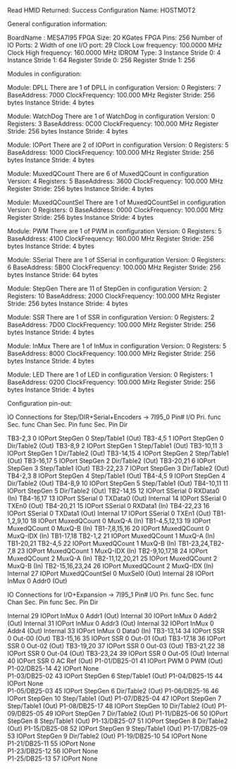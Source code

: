Read HMID
Returned: Success
Configuration Name: HOSTMOT2

General configuration information:

  BoardName : MESA7I95
  FPGA Size: 20 KGates
  FPGA Pins: 256
  Number of IO Ports: 2
  Width of one I/O port: 29
  Clock Low frequency: 100.0000 MHz
  Clock High frequency: 160.0000 MHz
  IDROM Type: 3
  Instance Stride 0: 4
  Instance Stride 1: 64
  Register Stride 0: 256
  Register Stride 1: 256

Modules in configuration:

  Module: DPLL
  There are 1 of DPLL in configuration
  Version: 0
  Registers: 7
  BaseAddress: 7000
  ClockFrequency: 100.000 MHz
  Register Stride: 256 bytes
  Instance Stride: 4 bytes

  Module: WatchDog
  There are 1 of WatchDog in configuration
  Version: 0
  Registers: 3
  BaseAddress: 0C00
  ClockFrequency: 100.000 MHz
  Register Stride: 256 bytes
  Instance Stride: 4 bytes

  Module: IOPort
  There are 2 of IOPort in configuration
  Version: 0
  Registers: 5
  BaseAddress: 1000
  ClockFrequency: 100.000 MHz
  Register Stride: 256 bytes
  Instance Stride: 4 bytes

  Module: MuxedQCount
  There are 6 of MuxedQCount in configuration
  Version: 4
  Registers: 5
  BaseAddress: 3600
  ClockFrequency: 100.000 MHz
  Register Stride: 256 bytes
  Instance Stride: 4 bytes

  Module: MuxedQCountSel
  There are 1 of MuxedQCountSel in configuration
  Version: 0
  Registers: 0
  BaseAddress: 0000
  ClockFrequency: 100.000 MHz
  Register Stride: 256 bytes
  Instance Stride: 4 bytes

  Module: PWM
  There are 1 of PWM in configuration
  Version: 0
  Registers: 5
  BaseAddress: 4100
  ClockFrequency: 160.000 MHz
  Register Stride: 256 bytes
  Instance Stride: 4 bytes

  Module: SSerial
  There are 1 of SSerial in configuration
  Version: 0
  Registers: 6
  BaseAddress: 5B00
  ClockFrequency: 100.000 MHz
  Register Stride: 256 bytes
  Instance Stride: 64 bytes

  Module: StepGen
  There are 11 of StepGen in configuration
  Version: 2
  Registers: 10
  BaseAddress: 2000
  ClockFrequency: 100.000 MHz
  Register Stride: 256 bytes
  Instance Stride: 4 bytes

  Module: SSR
  There are 1 of SSR in configuration
  Version: 0
  Registers: 2
  BaseAddress: 7D00
  ClockFrequency: 100.000 MHz
  Register Stride: 256 bytes
  Instance Stride: 4 bytes

  Module: InMux
  There are 1 of InMux in configuration
  Version: 0
  Registers: 5
  BaseAddress: 8000
  ClockFrequency: 100.000 MHz
  Register Stride: 256 bytes
  Instance Stride: 4 bytes

  Module: LED
  There are 1 of LED in configuration
  Version: 0
  Registers: 1
  BaseAddress: 0200
  ClockFrequency: 100.000 MHz
  Register Stride: 256 bytes
  Instance Stride: 4 bytes

Configuration pin-out:

IO Connections for Step/DIR+Serial+Encoders -> 7I95_0
Pin#                  I/O   Pri. func    Sec. func        Chan     Sec. Pin func   Sec. Pin Dir

TB3-2,3                 0   IOPort       StepGen          0        Step/Table1     (Out)
TB3-4,5                 1   IOPort       StepGen          0        Dir/Table2      (Out)
TB3-8,9                 2   IOPort       StepGen          1        Step/Table1     (Out)
TB3-10,11               3   IOPort       StepGen          1        Dir/Table2      (Out)
TB3-14,15               4   IOPort       StepGen          2        Step/Table1     (Out)
TB3-16,17               5   IOPort       StepGen          2        Dir/Table2      (Out)
TB3-20,21               6   IOPort       StepGen          3        Step/Table1     (Out)
TB3-22,23               7   IOPort       StepGen          3        Dir/Table2      (Out)
TB4-2,3                 8   IOPort       StepGen          4        Step/Table1     (Out)
TB4-4,5                 9   IOPort       StepGen          4        Dir/Table2      (Out)
TB4-8,9                10   IOPort       StepGen          5        Step/Table1     (Out)
TB4-10,11              11   IOPort       StepGen          5        Dir/Table2      (Out)
TB2-14,15              12   IOPort       SSerial          0        RXData0         (In)
TB4-16,17              13   IOPort       SSerial          0        TXData0         (Out)
Internal               14   IOPort       SSerial          0        TXEn0           (Out)
TB4-20,21              15   IOPort       SSerial          0        RXData1         (In)
TB4-22,23              16   IOPort       SSerial          0        TXData1         (Out)
Internal               17   IOPort       SSerial          0        TXEn1           (Out)
TB1-1,2,9,10           18   IOPort       MuxedQCount      0        MuxQ-A          (In)
TB1-4,5,12,13          19   IOPort       MuxedQCount      0        MuxQ-B          (In)
TB1-7,8,15,16          20   IOPort       MuxedQCount      0        MuxQ-IDX        (In)
TB1-17,18 TB2-1,2      21   IOPort       MuxedQCount      1        MuxQ-A          (In)
TB1-20,21 TB2-4,5      22   IOPort       MuxedQCount      1        MuxQ-B          (In)
TB1-23,24,TB2-7,8      23   IOPort       MuxedQCount      1        MuxQ-IDX        (In)
TB2-9,10,17,18         24   IOPort       MuxedQCount      2        MuxQ-A          (In)
TB2-11,12,20,21        25   IOPort       MuxedQCount      2        MuxQ-B          (In)
TB2-15,16,23,24        26   IOPort       MuxedQCount      2        MuxQ-IDX        (In)
Internal               27   IOPort       MuxedQCountSel   0        MuxSel0         (Out)
Internal               28   IOPort       InMux            0        Addr0           (Out)

IO Connections for I/O+Expansion -> 7I95_1
Pin#                  I/O   Pri. func    Sec. func        Chan     Sec. Pin func   Sec. Pin Dir

Internal               29   IOPort       InMux            0        Addr1           (Out)
Internal               30   IOPort       InMux            0        Addr2           (Out)
Internal               31   IOPort       InMux            0        Addr3           (Out)
Internal               32   IOPort       InMux            0        Addr4           (Out)
Internal               33   IOPort       InMux            0        Data0           (In)
TB3-13,14              34   IOPort       SSR              0        Out-00          (Out)
TB3-15,16              35   IOPort       SSR              0        Out-01          (Out)
TB3-17,18              36   IOPort       SSR              0        Out-02          (Out)
TB3-19,20              37   IOPort       SSR              0        Out-03          (Out)
TB3-21,22              38   IOPort       SSR              0        Out-04          (Out)
TB3-23,24              39   IOPort       SSR              0        Out-05          (Out)
Internal               40   IOPort       SSR              0        AC Ref          (Out)
P1-01/DB25-01          41   IOPort       PWM              0        PWM             (Out)
P1-02/DB25-14          42   IOPort       None           
P1-03/DB25-02          43   IOPort       StepGen          6        Step/Table1     (Out)
P1-04/DB25-15          44   IOPort       None           
P1-05/DB25-03          45   IOPort       StepGen          6        Dir/Table2      (Out)
P1-06/DB25-16          46   IOPort       StepGen         10        Step/Table1     (Out)
P1-07/DB25-04          47   IOPort       StepGen          7        Step/Table1     (Out)
P1-08/DB25-17          48   IOPort       StepGen         10        Dir/Table2      (Out)
P1-09/DB25-05          49   IOPort       StepGen          7        Dir/Table2      (Out)
P1-11/DB25-06          50   IOPort       StepGen          8        Step/Table1     (Out)
P1-13/DB25-07          51   IOPort       StepGen          8        Dir/Table2      (Out)
P1-15/DB25-08          52   IOPort       StepGen          9        Step/Table1     (Out)
P1-17/DB25-09          53   IOPort       StepGen          9        Dir/Table2      (Out)
P1-19/DB25-10          54   IOPort       None           
P1-21/DB25-11          55   IOPort       None           
P1-23/DB25-12          56   IOPort       None           
P1-25/DB25-13          57   IOPort       None           


